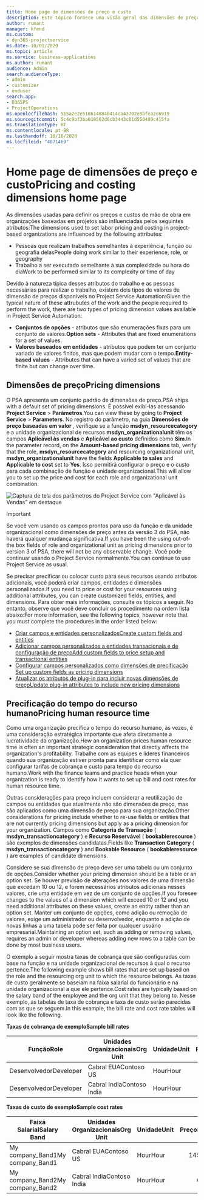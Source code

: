 ```yaml
---
title: Home page de dimensões de preço e custo
description: Este tópico fornece uma visão geral das dimensões de preço.
author: rumant
manager: kfend
ms.custom:
- dyn365-projectservice
ms.date: 10/01/2020
ms.topic: article
ms.service: business-applications
ms.author: rumant
audience: Admin
search.audienceType:
- admin
- customizer
- enduser
search.app:
- D365PS
- ProjectOperations
ms.openlocfilehash: 515a2e2e518614884b414ca43702e8bfea2c6919
ms.sourcegitcommit: 5c4c9bf3ba018562d6cb3443c01d550489c415fa
ms.translationtype: HT
ms.contentlocale: pt-BR
ms.lasthandoff: 10/16/2020
ms.locfileid: "4071469"
---
```

# <a name="pricing-and-costing-dimensions-home-page"></a><span data-ttu-id="9130f-103">Home page de dimensões de preço e custo</span><span class="sxs-lookup"><span data-stu-id="9130f-103">Pricing and costing dimensions home page</span></span>

<span data-ttu-id="9130f-104">As dimensões usadas para definir os preços e custos de mão de obra em organizações baseadas em projetos são influenciadas pelos seguintes atributos:</span><span class="sxs-lookup"><span data-stu-id="9130f-104">The dimensions used to set labor pricing and costing in project-based organizations are influenced by the following attributes:</span></span>

- <span data-ttu-id="9130f-105">Pessoas que realizam trabalhos semelhantes à experiência, função ou geografia delas</span><span class="sxs-lookup"><span data-stu-id="9130f-105">People doing work similar to their experience, role, or geography</span></span>
- <span data-ttu-id="9130f-106">Trabalho a ser executado semelhante à sua complexidade ou hora do dia</span><span class="sxs-lookup"><span data-stu-id="9130f-106">Work to be performed similar to its complexity or time of day</span></span>

<span data-ttu-id="9130f-107">Devido à natureza típica desses atributos do trabalho e as pessoas necessárias para realizar o trabalho, existem dois tipos de valores de dimensão de preços disponíveis no Project Service Automation:</span><span class="sxs-lookup"><span data-stu-id="9130f-107">Given the typical nature of these attrubutes of the work and the people required to perform the work, there are two types of pricing dimension values available in Project Service Automation:</span></span> 

- <span data-ttu-id="9130f-108">**Conjuntos de opções** - atributos que são enumerações fixas para um conjunto de valores.</span><span class="sxs-lookup"><span data-stu-id="9130f-108">**Option sets** - Attributes that are fixed enumerations for a set of values.</span></span>
- <span data-ttu-id="9130f-109">**Valores baseados em entidades** - atributos que podem ter um conjunto variado de valores finitos, mas que podem mudar com o tempo.</span><span class="sxs-lookup"><span data-stu-id="9130f-109">**Entity-based values** - Attributes that can have a varied set of values that are finite but can change over time.</span></span>

## <a name="pricing-dimensions"></a><span data-ttu-id="9130f-110">Dimensões de preço</span><span class="sxs-lookup"><span data-stu-id="9130f-110">Pricing dimensions</span></span>

<span data-ttu-id="9130f-111">O PSA apresenta um conjunto padrão de dimensões de preço.</span><span class="sxs-lookup"><span data-stu-id="9130f-111">PSA ships with a default set of pricing dimensions.</span></span> <span data-ttu-id="9130f-112">É possível exibi-las acessando **Project Service** > **Parâmetros**.</span><span class="sxs-lookup"><span data-stu-id="9130f-112">You can view these by going to **Project Service** > **Parameters**.</span></span> <span data-ttu-id="9130f-113">No registro do parâmetro, na guia **Dimensões de preço baseadas em valor** , verifique se a função **msdyn_resourcecategory** e a unidade organizacional de recursos **msdyn_organizationalunit** têm os campos **Aplicável às vendas** e **Aplicável ao custo** definidos como **Sim**.</span><span class="sxs-lookup"><span data-stu-id="9130f-113">In the parameter record, on the **Amount-based pricing dimensions** tab, verify that the role, **msdyn_resourcecategory** and resourcing organizational unit, **msdyn_organizationalunit** have the fields **Applicable to sales** and **Applicable to cost** set to **Yes**.</span></span> <span data-ttu-id="9130f-114">Isso permitirá configurar o preço e o custo para cada combinação de função e unidade organizacional.</span><span class="sxs-lookup"><span data-stu-id="9130f-114">This will allow you to set up the price and cost for each role and organizational unit combination.</span></span>

![Captura de tela dos parâmetros do Project Service com "Aplicável às Vendas" em destaque](media/PS-OOB-parameters.png)

> [!IMPORTANT]
> <span data-ttu-id="9130f-116">Se você vem usando os campos prontos para uso da função e da unidade organizacional como dimensões de preço antes da versão 3 do PSA, não haverá qualquer mudança significativa.</span><span class="sxs-lookup"><span data-stu-id="9130f-116">If you have been the using out-of-the box fields of role and organizational unit as pricing dimensions prior to version 3 of PSA, there will not be any observable change.</span></span> <span data-ttu-id="9130f-117">Você pode continuar usando o Project Service normalmente.</span><span class="sxs-lookup"><span data-stu-id="9130f-117">You can continue to use Project Service as usual.</span></span> 

<span data-ttu-id="9130f-118">Se precisar precificar ou colocar custo para seus recursos usando atributos adicionais, você poderá criar campos, entidades e dimensões personalizados.</span><span class="sxs-lookup"><span data-stu-id="9130f-118">If you need to price or cost for your resources using additional attributes, you can create customized fields, entities, and dimensions.</span></span> <span data-ttu-id="9130f-119">Para obter mais informações, consulte os tópicos a seguir. No entanto, observe que você deve concluir os procedimento na ordem lista abaixo:</span><span class="sxs-lookup"><span data-stu-id="9130f-119">For more information, see the following topics, however note that you must complete the procedures in the order listed below:</span></span>

- [<span data-ttu-id="9130f-120">Criar campos e entidades personalizados</span><span class="sxs-lookup"><span data-stu-id="9130f-120">Create custom fields and entities</span></span>](create-custom-fields-entities.md)
- [<span data-ttu-id="9130f-121">Adicionar campos personalizados a entidades transacionais e de configuração de preço</span><span class="sxs-lookup"><span data-stu-id="9130f-121">Add custom fields to price setup and transactional entities</span></span>](field-references.md)
- [<span data-ttu-id="9130f-122">Configurar campos personalizados como dimensões de precificação </span><span class="sxs-lookup"><span data-stu-id="9130f-122">Set up custom fields as pricing dimensions</span></span>](set-up-pricing-dimensions.md)
- [<span data-ttu-id="9130f-123">Atualizar os atributos de plug-in para incluir novas dimensões de preço</span><span class="sxs-lookup"><span data-stu-id="9130f-123">Update plug-in attributes to include new pricing dimensions</span></span>](update-plug-in-attributes.md)

## <a name="pricing-human-resource-time"></a><span data-ttu-id="9130f-124">Precificação do tempo do recurso humano</span><span class="sxs-lookup"><span data-stu-id="9130f-124">Pricing human resource time</span></span>
<span data-ttu-id="9130f-125">Como uma organização precifica o tempo do recurso humano, às vezes, é uma consideração estratégica importante que afeta diretamente a lucratividade da organização.</span><span class="sxs-lookup"><span data-stu-id="9130f-125">How an organization prices human resource time is often an important strategic consideration that directly affects the organization's profitability.</span></span> <span data-ttu-id="9130f-126">Trabalhe com as equipes e líderes financeiros quando sua organização estiver pronta para identificar como ela quer configurar tarifas de cobrança e custo para tempo do recurso humano.</span><span class="sxs-lookup"><span data-stu-id="9130f-126">Work with the finance teams and practice heads when your organization is ready to identify how it wants to set up bill and cost rates for human resource time.</span></span>

<span data-ttu-id="9130f-127">Outras considerações para preço incluem considerar a reutilização de campos ou entidades que atualmente não são dimensões de preço, mas são aplicados como uma dimensão de preço para sua organização.</span><span class="sxs-lookup"><span data-stu-id="9130f-127">Other considerations for pricing include whether to re-use fields or entities that are not currently pricing dimensions but apply as a pricing dimension for your organization.</span></span> <span data-ttu-id="9130f-128">Campos como **Categoria de Transação** ( **msdyn_transactioncategory** ) e **Recurso Reservável** ( **bookableresource** ) são exemplos de dimensões candidatas.</span><span class="sxs-lookup"><span data-stu-id="9130f-128">Fields like **Transaction Category** ( **msdyn_transactioncategory** ) and **Bookable Resource** ( **bookableresource** ) are examples of candidate dimensions.</span></span> 

<span data-ttu-id="9130f-129">Considere se sua dimensão de preço deve ser uma tabela ou um conjunto de opções.</span><span class="sxs-lookup"><span data-stu-id="9130f-129">Consider whether your pricing dimension should be a table or an option set.</span></span> <span data-ttu-id="9130f-130">Se houver previsão de alterações nos valores de uma dimensão que excedam 10 ou 12, e forem necessários atributos adicionais nesses valores, crie uma entidade em vez de um conjunto de opções.</span><span class="sxs-lookup"><span data-stu-id="9130f-130">If you foresee changes to the values of a dimension which will exceed 10 or 12 and you need additional attributes on these values, create an entity rather than an option set.</span></span> <span data-ttu-id="9130f-131">Manter um conjunto de opções, como adição ou remoção de valores, exige um administrador ou desenvolvedor, enquanto a adição de novas linhas a uma tabela pode ser feita por qualquer usuário empresarial.</span><span class="sxs-lookup"><span data-stu-id="9130f-131">Maintaining an option set, such as adding or removing values, requires an admin or developer whereas adding new rows to a table can be done by most business users.</span></span>

<span data-ttu-id="9130f-132">O exemplo a seguir mostra taxas de cobrança que são configuradas com base na função e na unidade organizacional de recursos à qual o recurso pertence.</span><span class="sxs-lookup"><span data-stu-id="9130f-132">The following example shows bill rates that are set up based on the role and the resourcing org unit to which the resource belongs.</span></span> <span data-ttu-id="9130f-133">As taxas de custo geralmente se baseiam na faixa salarial do funcionário e na unidade organizacional a que ele pertence.</span><span class="sxs-lookup"><span data-stu-id="9130f-133">Cost rates are typically based on the salary band of the employee and the org unit that they belong to.</span></span> <span data-ttu-id="9130f-134">Nesse exemplo, as tabelas de taxa de cobrança e taxa de custo serão parecidas com as que se seguem.</span><span class="sxs-lookup"><span data-stu-id="9130f-134">In this example, the bill rate and cost rate tables will look like the following.</span></span>

<span data-ttu-id="9130f-135">**Taxas de cobrança de exemplo**</span><span class="sxs-lookup"><span data-stu-id="9130f-135">**Sample bill rates**</span></span>

| <span data-ttu-id="9130f-136">Função</span><span class="sxs-lookup"><span data-stu-id="9130f-136">Role</span></span>        | <span data-ttu-id="9130f-137">Unidades Organizacionais</span><span class="sxs-lookup"><span data-stu-id="9130f-137">Org Unit</span></span>    |<span data-ttu-id="9130f-138">Unidade</span><span class="sxs-lookup"><span data-stu-id="9130f-138">Unit</span></span>      |<span data-ttu-id="9130f-139">Preço</span><span class="sxs-lookup"><span data-stu-id="9130f-139">Price</span></span>      |<span data-ttu-id="9130f-140">Moeda</span><span class="sxs-lookup"><span data-stu-id="9130f-140">Currency</span></span>  |
| ------------|-------------|----------|----------:|----------|
| <span data-ttu-id="9130f-141">Desenvolvedor</span><span class="sxs-lookup"><span data-stu-id="9130f-141">Developer</span></span>   | <span data-ttu-id="9130f-142">Cabral EUA</span><span class="sxs-lookup"><span data-stu-id="9130f-142">Contoso US</span></span>  |<span data-ttu-id="9130f-143">Hour</span><span class="sxs-lookup"><span data-stu-id="9130f-143">Hour</span></span> | <span data-ttu-id="9130f-144">200</span><span class="sxs-lookup"><span data-stu-id="9130f-144">200</span></span>|<span data-ttu-id="9130f-145">USD</span><span class="sxs-lookup"><span data-stu-id="9130f-145">USD</span></span>     |
| <span data-ttu-id="9130f-146">Desenvolvedor</span><span class="sxs-lookup"><span data-stu-id="9130f-146">Developer</span></span>   | <span data-ttu-id="9130f-147">Cabral India</span><span class="sxs-lookup"><span data-stu-id="9130f-147">Contoso India</span></span> |<span data-ttu-id="9130f-148">Hour</span><span class="sxs-lookup"><span data-stu-id="9130f-148">Hour</span></span>|   <span data-ttu-id="9130f-149">112</span><span class="sxs-lookup"><span data-stu-id="9130f-149">112</span></span>|<span data-ttu-id="9130f-150">USD</span><span class="sxs-lookup"><span data-stu-id="9130f-150">USD</span></span>     |


<span data-ttu-id="9130f-151">**Taxas de custo de exemplo**</span><span class="sxs-lookup"><span data-stu-id="9130f-151">**Sample cost rates**</span></span>

| <span data-ttu-id="9130f-152">Faixa Salarial</span><span class="sxs-lookup"><span data-stu-id="9130f-152">Salary Band</span></span>     | <span data-ttu-id="9130f-153">Unidades Organizacionais</span><span class="sxs-lookup"><span data-stu-id="9130f-153">Org Unit</span></span>    |<span data-ttu-id="9130f-154">Unidade</span><span class="sxs-lookup"><span data-stu-id="9130f-154">Unit</span></span>      |<span data-ttu-id="9130f-155">Preço</span><span class="sxs-lookup"><span data-stu-id="9130f-155">Price</span></span>      |<span data-ttu-id="9130f-156">Moeda</span><span class="sxs-lookup"><span data-stu-id="9130f-156">Currency</span></span>  |
| ----------------|-------------|----------|----------:|----------|
| <span data-ttu-id="9130f-157">My company_Band1</span><span class="sxs-lookup"><span data-stu-id="9130f-157">My company_Band1</span></span> | <span data-ttu-id="9130f-158">Cabral EUA</span><span class="sxs-lookup"><span data-stu-id="9130f-158">Contoso US</span></span>  |<span data-ttu-id="9130f-159">Hour</span><span class="sxs-lookup"><span data-stu-id="9130f-159">Hour</span></span> | <span data-ttu-id="9130f-160">145</span><span class="sxs-lookup"><span data-stu-id="9130f-160">145</span></span>|<span data-ttu-id="9130f-161">USD</span><span class="sxs-lookup"><span data-stu-id="9130f-161">USD</span></span>     |
| <span data-ttu-id="9130f-162">My company_Band2</span><span class="sxs-lookup"><span data-stu-id="9130f-162">My company_Band2</span></span> | <span data-ttu-id="9130f-163">Cabral India</span><span class="sxs-lookup"><span data-stu-id="9130f-163">Contoso India</span></span> |<span data-ttu-id="9130f-164">Hour</span><span class="sxs-lookup"><span data-stu-id="9130f-164">Hour</span></span>|   <span data-ttu-id="9130f-165">67</span><span class="sxs-lookup"><span data-stu-id="9130f-165">67</span></span>|<span data-ttu-id="9130f-166">USD</span><span class="sxs-lookup"><span data-stu-id="9130f-166">USD</span></span>     |
